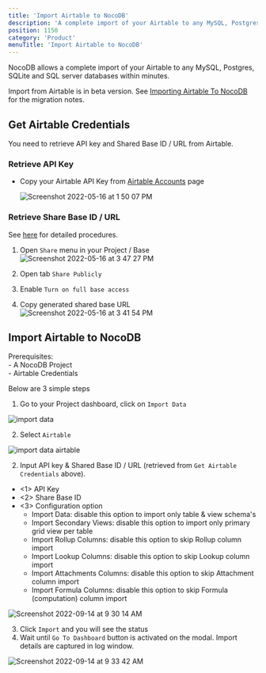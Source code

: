 ```yaml
---
title: 'Import Airtable to NocoDB'
description: 'A complete import of your Airtable to any MySQL, Postgres, SQLite and SQL server databases within minutes'
position: 1150
category: 'Product'
menuTitle: 'Import Airtable to NocoDB'
---
```


NocoDB allows a complete import of your Airtable to any MySQL, Postgres, SQLite and SQL server databases within minutes.

<alert>
Import from Airtable is in beta version. See <a href="https://github.com/nocodb/nocodb/discussions/2122" target="_blank">Importing Airtable To NocoDB</a> for the migration notes.
</alert>

## Get Airtable Credentials

<alert>
You need to retrieve API key and Shared Base ID / URL from Airtable.
</alert>

### Retrieve API Key

- Copy your Airtable API Key from [Airtable Accounts](https://airtable.com/account) page
  
  ![Screenshot 2022-05-16 at 1 50 07 PM](https://user-images.githubusercontent.com/86527202/168569905-48c16d6d-c44a-4337-be49-0ac3dc1f7b75.png)

### Retrieve Share Base ID / URL

See [here](https://support.airtable.com/hc/en-us/articles/205752117-Creating-a-base-share-link-or-a-view-share-link#basesharelink) for detailed procedures.

1. Open `Share` menu in your Project / Base
    ![Screenshot 2022-05-16 at 3 47 27 PM](https://user-images.githubusercontent.com/86527202/168572054-533b8c19-d76e-4add-b876-f1e0570ac33c.png)

2. Open tab `Share Publicly`

3. Enable `Turn on full base access`

4. Copy generated shared base URL
    ![Screenshot 2022-05-16 at 3 41 54 PM](https://user-images.githubusercontent.com/86527202/168572062-5dee065d-2394-426d-8f43-77ecc0c9b73f.png)



## Import Airtable to NocoDB

<alert>
Prerequisites: <br/> - A NocoDB Project <br/> - Airtable Credentials
</alert>
  
Below are 3 simple steps
1. Go to your Project dashboard, click on `Import Data` 
  
![import data](https://github.com/nocodb/nocodb/assets/86527202/7822b06e-2cd4-4742-acb1-f1ce5dffd869)
  
2. Select `Airtable`
  
![import data airtable](https://github.com/nocodb/nocodb/assets/86527202/c6f7d705-528f-45b6-96a3-cf6e1f33fede)


2. Input API key & Shared Base ID / URL (retrieved from `Get Airtable Credentials` above).
  
  - <1> API Key
  - <2> Share Base ID
  - <3> Configuration option
    - Import Data: disable this option to import only table & view schema's
    - Import Secondary Views: disable this option to import only primary grid view per table
    - Import Rollup Columns: disable this option to skip Rollup column import
    - Import Lookup Columns: disable this option to skip Lookup column import
    - Import Attachments Columns: disable this option to skip Attachment column import
    - <Not supported yet> Import Formula Columns: disable this option to skip Formula (computation) column import
    
![Screenshot 2022-09-14 at 9 30 14 AM](https://user-images.githubusercontent.com/86527202/190057133-92807b16-4f2b-4c58-8bae-a2cfe677ee62.png)

<!--   ![image](https://user-images.githubusercontent.com/35857179/168779663-5bb1dac8-01bd-43fb-8638-318a66a0f4bf.png) -->
3. Click `Import` and you will see the status
4. Wait until `Go To Dashboard` button is activated on the modal. Import details are captured in log window.
  
![Screenshot 2022-09-14 at 9 33 42 AM](https://user-images.githubusercontent.com/86527202/190057152-be9ec6cb-e414-465c-8967-d1ad40478ce1.png)

<!--   ![image](https://user-images.githubusercontent.com/35857179/168779906-6163b23e-4bcc-4991-8a77-b2fa94e5dcf3.png) -->
